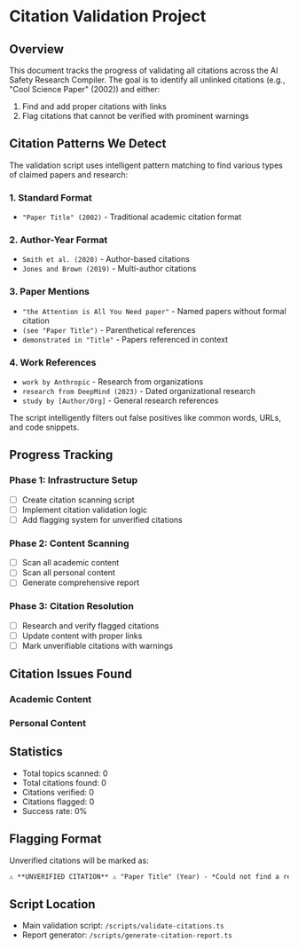 # Citation Validation Project

## Overview
This document tracks the progress of validating all citations across the AI Safety Research Compiler. The goal is to identify all unlinked citations (e.g., "Cool Science Paper" (2002)) and either:
1. Find and add proper citations with links
2. Flag citations that cannot be verified with prominent warnings

## Citation Patterns We Detect

The validation script uses intelligent pattern matching to find various types of claimed papers and research:

### 1. Standard Format
- `"Paper Title" (2002)` - Traditional academic citation format

### 2. Author-Year Format  
- `Smith et al. (2020)` - Author-based citations
- `Jones and Brown (2019)` - Multi-author citations

### 3. Paper Mentions
- `"the Attention is All You Need paper"` - Named papers without formal citation
- `(see "Paper Title")` - Parenthetical references
- `demonstrated in "Title"` - Papers referenced in context

### 4. Work References
- `work by Anthropic` - Research from organizations
- `research from DeepMind (2023)` - Dated organizational research
- `study by [Author/Org]` - General research references

The script intelligently filters out false positives like common words, URLs, and code snippets.

## Progress Tracking

### Phase 1: Infrastructure Setup
- [ ] Create citation scanning script
- [ ] Implement citation validation logic
- [ ] Add flagging system for unverified citations

### Phase 2: Content Scanning
- [ ] Scan all academic content
- [ ] Scan all personal content
- [ ] Generate comprehensive report

### Phase 3: Citation Resolution
- [ ] Research and verify flagged citations
- [ ] Update content with proper links
- [ ] Mark unverifiable citations with warnings

## Citation Issues Found

### Academic Content
<!-- Will be populated by the scanning script -->

### Personal Content
<!-- Will be populated by the scanning script -->

## Statistics
- Total topics scanned: 0
- Total citations found: 0
- Citations verified: 0
- Citations flagged: 0
- Success rate: 0%

## Flagging Format
Unverified citations will be marked as:
```markdown
⚠️ **UNVERIFIED CITATION** ⚠️ "Paper Title" (Year) - *Could not find a reliable source for this citation*
```

## Script Location
- Main validation script: `/scripts/validate-citations.ts`
- Report generator: `/scripts/generate-citation-report.ts`